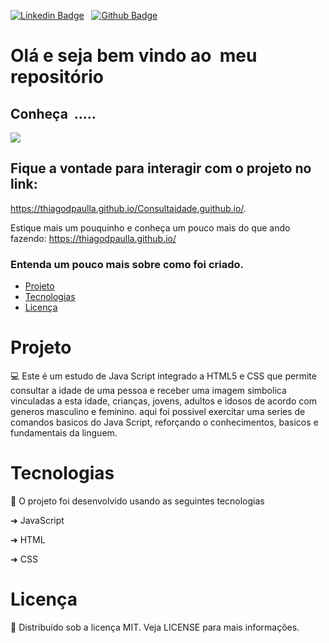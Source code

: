  [![Linkedin Badge](https://img.shields.io/badge/-LinkedIn-blue?style=flat-square&logo=Linkedin&logoColor=white&link=https://www.linkedin.com/in/thiagodepaulla/)](https://www.linkedin.com/in/thiagodepaulla/)   [![Github Badge](https://img.shields.io/badge/-Github-000?style=flat-square&logo=Github&logoColor=white&link=https://github.com/thiagodpaulla)](https://github.com/thiagodpaulla)

# Olá e seja bem vindo ao  meu repositório
## Conheça  .....
![](http.gif)

## Fique a vontade para interagir com o projeto no link:
 https://thiagodpaulla.github.io/Consultaidade.guithub.io/.
 
Estique mais um pouquinho e conheça um pouco mais do que ando fazendo:
https://thiagodpaulla.github.io/


### Entenda um pouco mais sobre como foi criado.

<!--ts-->
 * [Projeto](#projeto)  
 * [Tecnologias](#tecnologias) 
 * [Licença](#licença) 
 <!--te-->

# Projeto
💻
Este é um estudo de Java Script integrado a HTML5 e CSS que permite consultar a idade de uma pessoa e receber uma imagem simbolica vinculadas a esta idade, crianças, jovens, adultos e idosos de acordo com generos masculino e feminino. aqui foi possivel exercitar uma series de comandos basicos do Java Script, reforçando o conhecimentos, basicos e fundamentais da linguem.


# Tecnologias

🚀 O projeto foi desenvolvido usando as seguintes tecnologias


➜ JavaScript

➜ HTML

➜ CSS


# Licença
📂 Distribuído sob a licença MIT. Veja LICENSE para mais informações.
